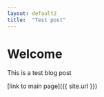 ```yaml
---
layout: default2
title:  "Test post"
---
```


# Welcome

This is a test blog post

[link to main page]({{ site.url }})
